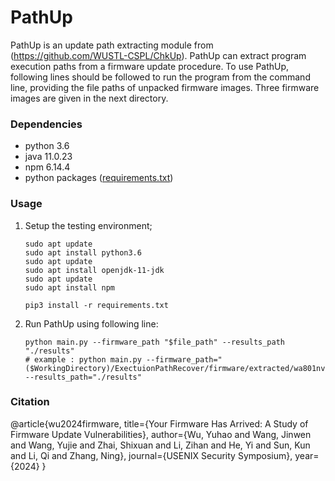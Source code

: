 # PathUp
PathUp is an update path extracting module from (https://github.com/WUSTL-CSPL/ChkUp). PathUp can extract program execution paths from a firmware update procedure. To use PathUp, following lines should be followed to run the program from the command line, providing the file paths of unpacked firmware images. Three firmware images are given in the next directory.

### Dependencies
- python 3.6
- java 11.0.23
- npm 6.14.4
- python packages ([requirements.txt](./requirements.txt))

### Usage
1. Setup the testing environment;
    ```
    sudo apt update
    sudo apt install python3.6
    sudo apt update
    sudo apt install openjdk-11-jdk
    sudo apt update
    sudo apt install npm

    pip3 install -r requirements.txt
    ```
3. Run PathUp using following line:
    ```
    python main.py --firmware_path "$file_path" --results_path "./results"
    # example : python main.py --firmware_path="($WorkingDirectory)/ExectuionPathRecover/firmware/extracted/wa801nv1_en_3_12_6_up_bin_extracted" --results_path="./results"
    ```
   
### Citation
@article{wu2024firmware,
  title={Your Firmware Has Arrived: A Study of Firmware Update Vulnerabilities},
  author={Wu, Yuhao and Wang, Jinwen and Wang, Yujie and Zhai, Shixuan and Li, Zihan and He, Yi and Sun, Kun and Li, Qi and Zhang, Ning},
  journal={USENIX Security Symposium},
  year={2024}
}

